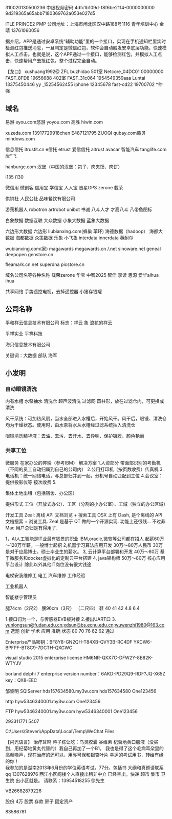 
310020130500236
中级视频密码
4dfc1b109d-f8f6be2114-0000000000
9d319365a65abb7180369762a053e027d5

ITLE PRINCE2 PMP
公司地址：上海市闸北区汉中路188号1116 青年培训中心  金晴 13761060056

据介绍，APP是通过安卓系统“辅助功能”里的一个接口，实现在手机通知栏里实时检测红包推送消息，一旦判定是微信红包，软件会自动触发安卓底层功能，快速模拟人工点击。也就是说，这个APP通过一个接口，能够检测红包，并模拟人工点击，快速帮用户去抢红包，整个过程完全自动。


【龙口】
                               xushuang1992@
ZFL                         buzhidao                         501室
Netcore_04DC01    00000000
FAST_8FD8             19656688                        402室
FAST_31c064          1954549359aaa
Luntai                     13375450446
yy                            _15254562455
iphone                    12345678
fast-cd22                 19700702                        *仲强

## 域名
易游 eyou.com悠游 yoyou.com 
高胜 hiwin.com

xuzeda.com 13917729918chen E487121795 ZUOQI
qubay.com趣贝  mindows.com

信息信托
itrustit.cn
e信托
etrust
爱信信托
aitrust
avacar 智能汽车
tanglife.com 唐*飞

hanburge.com 汉堡（中国的汉堡：包子、肉夹馍、肉饼）

i135 i130

微信用  微创客
信用宝
学信宝
人人宝
吉星GPS
zerone 载荣

供销社
人民公社
品味餐饮有限公司

游荡机器人
robotron
artrobot
unibot
书诚
八斗人才   才高八斗 八带鱼图标

白象数据
数据互联
大众数据
小象大数据
蓝象大数据

六边形大数据 六边形 liubianxing.com(蜂巢 苯环)
海德数据（hadoop）
海都大数据
海都数据
众策数据
乐象
小飞象
interdata
innerdata 英耐尔 

wubianxing.com(家)
magawards
megawards.cn /.net
sinoware.net
geneal
deepopen
genstore.cn

fleamark.cn.net
superdna
picstore.cn

域名公司名等各种名称
载荣zerone 
华宝
中智2025
智佳
享读
思源
爱华aihua ihua

共享网络
手势遥控电视，去掉遥控器
小猪存钱罐


## 公司名称
平和祥云信息技术有限公司 标志：祥云 象 浪花的祥云

平祥实业  平祥科技

海贝信息技术有限公司

关键词：大数据 部队 海军 
## 小发明
### 自动眼镜清洗
内有水槽
水泵抽水
清洗仓
超声波清洗
过滤网 圆柱形，放在过滤仓内，可更换或清洗

风干系统：可加热风扇，当水全部进入水槽后，开始风干。风干后，眼镜、清洗仓均为干燥状态。使用时，由水泵将水从水槽经过滤系统抽入清洗仓

眼镜清洗精华液：去油、去污、去汗水、去异味、保护镀膜、颜色艳丽

### 共享工位
微服务
在家办公的弊端（参考IBM）
解决方案
1.人资部分
  带面部识别的考勤机（不同的员工自动归属到自己的公司内）
2.公用打印机（按页数收费）传真机
3.电话机：统一网络电话，与总部归并到一起，分机号自动匹配到工位
4.会议室：提供投影仪等 按次收费
5.

集体土地出租（包括宿舍、办公区）




提供形式
工位（开放式办公）、工区（分割的小办公室）、工域（独立的办公区域）


开发工具 Zeal: 离线 API 文档浏览 + 搜索工具
OSX 上有 Dash, 是个离线的 API 文档搜索 + 浏览工具.
Zeal 是基于 QT 做的一个开源实现. 功能上还很残... 不过非 Mac 用户总归是有得用了.




1，AI人工智能是IT业最有钱景的职业
IBM,oracle,微软等公司都在招人
起薪60万～120万年薪。一般博士起招
2,机器学习算法应用开发 30万～80万人民币
30万是对于应届博士，硕士毕业生的薪水。
3, 云计算平台部署和开发 40万～80万
基于微服务和docker虚拟化的定制云平台搭建
4, java架构师 50万～80万
核心应用平台设计
除此以外其他IT岗位没有很大钱途




电梯安装维修工
电工
汽车维修 工作经验

工业机器人

智能楼宇管理员


腿74cm（2尺2）  腰96cm（3尺） （二尺四） 鞋 40 41 42
4.8 6.4




1.接口归为一个，与传感器EVB板对接
2.接出UART口
3.
yunlongsun@fudan.edu.cn;xdsun@bs.ecnu.edu.cn;wuwenzhi1980@163.com
选题	创新	学术	应用	准确	状态
80	70	76	62	62	通过

Enterprise产品密钥：BF8Y8-GN2QH-T84XB-QVY3B-RC4DF
                    YKCW6-BPFPF-BT8C9-7DCTH-QXGWC

visual studio 2015 enterprise license
HM6NR-QXX7C-DFW2Y-8B82K-WTYJV



borland delphi 7 enterprise version
number：6AKD-PD29Q9-RDF?JQ-X65Z
key：QX8-EEC




邹黎明
SQlServer
hds157634580.my3w.com
hds157634580
One123456

http
hyw5346340001.my3w.com
One123456

FTP
hyw5346340001.my3w.com
hyw5346340001
One123456

















293311771 5407








C:\Users\Steven\AppData\Local\Temp\WeChat Files







【闪光语言】
治疗耳鸣
    蒋子栋让吃：乌灵胶囊  谷维素  杞菊地黄口服液（没买到，用杞菊地黄丸代替的）我自己再加了一个B1。
    我也是得了这个毛病耳朵里的高频噪声，现在治疗的还可以，用弥可保和银杏叶片
  幸运的考试用书，转给有缘的你！  
我参加的是湖南2013年6月份的学位英语考试，77分。包括书 大纲和真题请联系qq 1307628976
西江小区阁楼个人直接出租非中介
已经空出。快递 超市 集市 卫生院 出小区就是。
请联系：13954518255 徐先生



VB26682879226


股份 4万
股票 
存款
房子
固定资产

83586781


